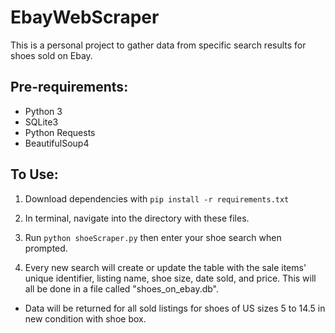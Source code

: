 # EbayWebScraper
This is a personal project to gather data from specific search results for shoes sold on Ebay.

## Pre-requirements:
* Python 3
* SQLite3
* Python Requests
* BeautifulSoup4

## To Use:
1. Download dependencies with `pip install -r requirements.txt`

2. In terminal, navigate into the directory with these files.

3. Run `python shoeScraper.py` then enter your shoe search when prompted.

4. Every new search will create or update the table with the sale items' unique identifier, listing name, shoe size, date sold, and price. This will all be done in a file called "shoes_on_ebay.db".
* Data will be returned for all sold listings for shoes of US sizes 5 to 14.5 in new condition with shoe box.
